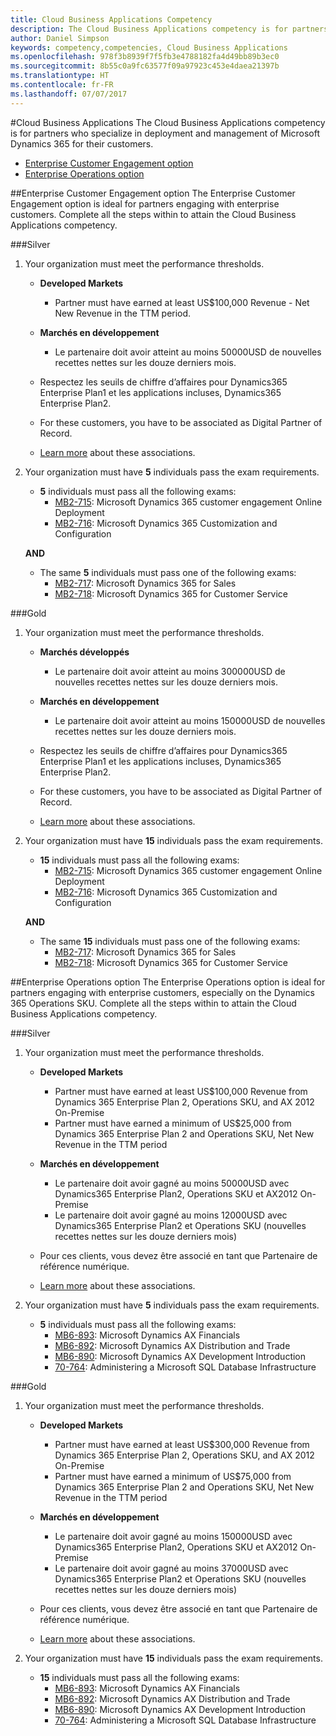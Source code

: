 ```yaml
---
title: Cloud Business Applications Competency
description: The Cloud Business Applications competency is for partners who specialize in deployment and management of Microsoft Dynamics 365 for their customers.
author: Daniel Simpson
keywords: competency,competencies, Cloud Business Applications
ms.openlocfilehash: 978f3b8939f7f5fb3e4788182fa4d49bb89b3ec0
ms.sourcegitcommit: 8b55c0a9fc63577f09a97923c453e4daea21397b
ms.translationtype: HT
ms.contentlocale: fr-FR
ms.lasthandoff: 07/07/2017
---
```

#<a name="cloud-business-applications"></a>Cloud Business Applications 
The Cloud Business Applications competency is for partners who specialize in deployment and management of Microsoft Dynamics 365 for their customers.

- [Enterprise Customer Engagement option](#enterprise-customer-engagement-option)
- [Enterprise Operations option](#enterprise-operations-option)


##<a name="enterprise-customer-engagement-option"></a>Enterprise Customer Engagement option
The Enterprise Customer Engagement option is ideal for partners engaging with enterprise customers. Complete all the steps within to attain the Cloud Business Applications competency.

###<a name="silver"></a>Silver
1. Your organization must meet the performance thresholds.

    - **Developed Markets**

        - Partner must have earned at least US$100,000 Revenue - Net New Revenue in the TTM period.
    
    - **Marchés en développement**

        - Le partenaire doit avoir atteint au moins 50000USD de nouvelles recettes nettes sur les douze derniers mois.

    - Respectez les seuils de chiffre d’affaires pour Dynamics365 Enterprise Plan1 et les applications incluses, Dynamics365 Enterprise Plan2.
    - For these customers, you have to be associated as Digital Partner of Record.
    - [Learn more](https://partner.microsoft.com/en-us/membership/digital-partner-of-record) about these associations.

2. Your organization must have **5** individuals pass the exam requirements.

    - **5** individuals must pass all the following exams:
        - [MB2-715](https://www.microsoft.com/en-us/learning/exam-mb2-715.aspx): Microsoft Dynamics 365 customer engagement Online Deployment
        - [MB2-716](https://www.microsoft.com/en-us/learning/exam-mb2-716.aspx): Microsoft Dynamics 365 Customization and Configuration
    
    **AND**
    
    - The same **5** individuals must pass one of the following exams:
        - [MB2-717](https://www.microsoft.com/en-us/learning/exam-mb2-717.aspx): Microsoft Dynamics 365 for Sales
        - [MB2-718](https://www.microsoft.com/en-us/learning/exam-mb2-718.aspx): Microsoft Dynamics 365 for Customer Service

###<a name="gold"></a>Gold
1. Your organization must meet the performance thresholds.

    - **Marchés développés**
    
        - Le partenaire doit avoir atteint au moins 300000USD de nouvelles recettes nettes sur les douze derniers mois.

    - **Marchés en développement**

        - Le partenaire doit avoir atteint au moins 150000USD de nouvelles recettes nettes sur les douze derniers mois.
  
    - Respectez les seuils de chiffre d’affaires pour Dynamics365 Enterprise Plan1 et les applications incluses, Dynamics365 Enterprise Plan2.
    - For these customers, you have to be associated as Digital Partner of Record.
    - [Learn more](https://partner.microsoft.com/en-us/membership/digital-partner-of-record) about these associations.  

2. Your organization must have **15** individuals pass the exam requirements.

    - **15** individuals must pass all the following exams:
        - [MB2-715](https://www.microsoft.com/en-us/learning/exam-mb2-715.aspx): Microsoft Dynamics 365 customer engagement Online Deployment
        - [MB2-716](https://www.microsoft.com/en-us/learning/exam-mb2-716.aspx): Microsoft Dynamics 365 Customization and Configuration
    
    **AND**

    - The same **15** individuals must pass one of the following exams:
        - [MB2-717](https://www.microsoft.com/en-us/learning/exam-mb2-717.aspx): Microsoft Dynamics 365 for Sales
        - [MB2-718](https://www.microsoft.com/en-us/learning/exam-mb2-718.aspx): Microsoft Dynamics 365 for Customer Service

##<a name="enterprise-operations-option"></a>Enterprise Operations option
The Enterprise Operations option is ideal for partners engaging with enterprise customers, especially on the Dynamics 365 Operations SKU. Complete all the steps within to attain the Cloud Business Applications competency.

###<a name="silver"></a>Silver
1. Your organization must meet the performance thresholds.

    - **Developed Markets**
    
        - Partner must have earned at least US$100,000 Revenue from Dynamics 365 Enterprise Plan 2, Operations SKU, and AX 2012 On-Premise
        - Partner must have earned a minimum of US$25,000 from Dynamics 365 Enterprise Plan 2 and Operations SKU, Net New Revenue in the TTM period
  
    - **Marchés en développement**

        - Le partenaire doit avoir gagné au moins 50000USD avec Dynamics365 Enterprise Plan2, Operations SKU et AX2012 On-Premise
        - Le partenaire doit avoir gagné au moins 12000USD avec Dynamics365 Enterprise Plan2 et Operations SKU (nouvelles recettes nettes sur les douze derniers mois) 

    - Pour ces clients, vous devez être associé en tant que Partenaire de référence numérique.
    - [Learn more](https://partner.microsoft.com/en-us/membership/digital-partner-of-record) about these associations.  

2. Your organization must have **5** individuals pass the exam requirements.
 
    - **5** individuals must pass all the following exams:
        - [MB6-893](https://www.microsoft.com/en-us/learning/exam-mb6-893.aspx): Microsoft Dynamics AX Financials
        - [MB6-892](https://www.microsoft.com/en-us/learning/exam-mb6-892.aspx): Microsoft Dynamics AX Distribution and Trade
        - [MB6-890](https://www.microsoft.com/en-us/learning/exam-mb6-890.aspx): Microsoft Dynamics AX Development Introduction
        - [70-764](https://www.microsoft.com/en-us/learning/exam-70-764.aspx): Administering a Microsoft SQL Database Infrastructure

###<a name="gold"></a>Gold

1. Your organization must meet the performance thresholds.

    - **Developed Markets**

        - Partner must have earned at least US$300,000 Revenue from Dynamics 365 Enterprise Plan 2, Operations SKU, and AX 2012 On-Premise
        - Partner must have earned a minimum of US$75,000 from Dynamics 365 Enterprise Plan 2 and Operations SKU, Net New Revenue in the TTM period
  
    - **Marchés en développement**

        - Le partenaire doit avoir gagné au moins 150000USD avec Dynamics365 Enterprise Plan2, Operations SKU et AX2012 On-Premise 
        - Le partenaire doit avoir gagné au moins 37000USD avec Dynamics365 Enterprise Plan2 et Operations SKU (nouvelles recettes nettes sur les douze derniers mois) 

    - Pour ces clients, vous devez être associé en tant que Partenaire de référence numérique.
    - [Learn more](https://partner.microsoft.com/en-us/membership/digital-partner-of-record) about these associations.  


2. Your organization must have **15** individuals pass the exam requirements.

    - **15** individuals must pass all the following exams:
        - [MB6-893](https://www.microsoft.com/en-us/learning/exam-mb6-893.aspx): Microsoft Dynamics AX Financials
        - [MB6-892](https://www.microsoft.com/en-us/learning/exam-mb6-892.aspx): Microsoft Dynamics AX Distribution and Trade
        - [MB6-890](https://www.microsoft.com/en-us/learning/exam-mb6-890.aspx): Microsoft Dynamics AX Development Introduction
        - [70-764](https://www.microsoft.com/en-us/learning/exam-70-764.aspx): Administering a Microsoft SQL Database Infrastructure
 